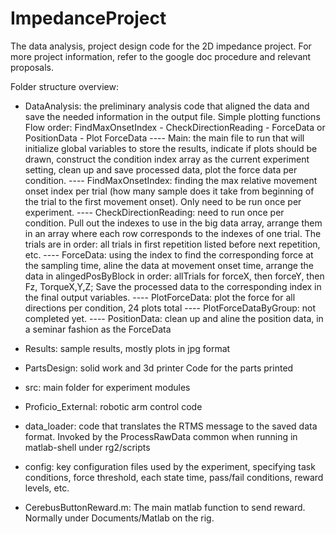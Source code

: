 # ImpedanceProject
The data analysis, project design code for the 2D impedance project. For more project information, refer to the google doc procedure and relevant proposals.

Folder structure overview:
- DataAnalysis: the preliminary analysis code that aligned the data and save the needed information in the output file. Simple plotting functions
Flow order: FindMaxOnsetIndex - CheckDirectionReading - ForceData or
PositionData - Plot ForceData
---- Main: 
        the main file to run that will initialize global variables to
        store the results, indicate if plots should be drawn, construct the
        condition index array as the current experiment setting, clean up and
        save processed data, plot the force data per condition.
---- FindMaxOnsetIndex: 
        finding the max relative movement onset index per
        trial (how many sample does it take from beginning of the trial to the
        first movement onset). Only need to be run once per experiment.
---- CheckDirectionReading: 
        need to run once per condition. Pull out the
        indexes to use in the big data array, arrange them in an array where
        each row corresponds to the indexes of one trial. The trials are in
        order: all trials in first repetition listed before next repetition,
        etc.
---- ForceData: 
        using the index to find the corresponding force at the
        sampling time, aline the data at movement onset time, arrange the data
        in alingedPosByBlock in order: allTrials for forceX, then forceY, then
        Fz, TorqueX,Y,Z; Save the processed data to the corresponding index in
        the final output variables.
---- PlotForceData: 
        plot the force for all directions per condition, 24
        plots total
---- PlotForceDataByGroup: 
        not completed yet.
---- PositionData: 
        clean up and aline the position data, in a seminar
        fashion as the ForceData


- Results: sample results, mostly plots in jpg format

- PartsDesign: solid work and 3d printer Code for the parts printed

- src: main folder for experiment modules

- Proficio_External: robotic arm control code

- data_loader: code that translates the RTMS message to the saved data
format. Invoked by the ProcessRawData common when running in
matlab-shell under rg2/scripts

- config: key configuration files used by the experiment, specifying task conditions, force threshold, each state time, pass/fail conditions, reward levels, etc.

- CerebusButtonReward.m: The main matlab function to send reward. Normally under Documents/Matlab on the rig.
